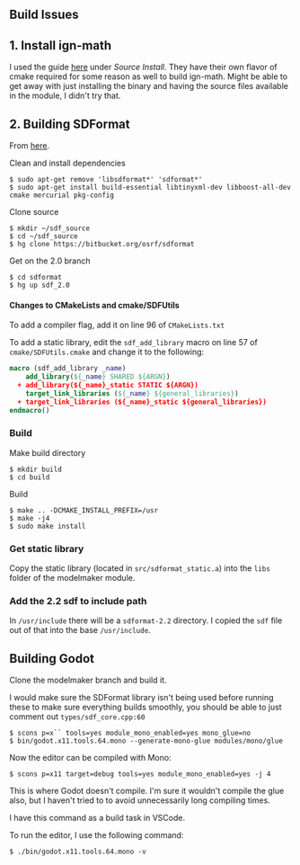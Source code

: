 ## Build Issues

## 1. Install ign-math
I used the guide [here](https://ignitionrobotics.org/libs/math) under _Source Install_. They have their own flavor of cmake required for some reason as well to build ign-math. Might be able to get away with just installing the binary and having the source files available in the module, I didn't try that.

## 2. Building SDFormat
From [here](http://sdformat.org/tutorials?tut=install).

Clean and install dependencies
```
$ sudo apt-get remove 'libsdformat*' 'sdformat*'
$ sudo apt-get install build-essential libtinyxml-dev libboost-all-dev cmake mercurial pkg-config
```

Clone source
```
$ mkdir ~/sdf_source
$ cd ~/sdf_source
$ hg clone https://bitbucket.org/osrf/sdformat
```
Get on the 2.0 branch
```
$ cd sdformat
$ hg up sdf_2.0
```

#### Changes to CMakeLists and cmake/SDFUtils
To add a compiler flag, add it on line 96 of ```CMakeLists.txt```

To add a static library, edit the ```sdf_add_library``` macro on line 57 of ```cmake/SDFUtils.cmake``` and change it to the following:
```cmake
macro (sdf_add_library _name)
    add_library(${_name} SHARED ${ARGN})
  + add_library(${_name}_static STATIC ${ARGN})
    target_link_libraries (${_name} ${general_libraries})
  + target_link_libraries (${_name}_static ${general_libraries})
endmacro()
```

### Build
Make build directory
```
$ mkdir build
$ cd build
```
Build
```
$ make .. -DCMAKE_INSTALL_PREFIX=/usr
$ make -j4
$ sudo make install
```

### Get static library
Copy the static library (located in ```src/sdformat_static.a```) into the ```libs``` folder of the modelmaker module.

### Add the 2.2 sdf to include path
In ```/usr/include``` there will be a ```sdformat-2.2``` directory. I copied the ```sdf``` file out of that into the base ```/usr/include```.


## Building Godot
Clone the modelmaker branch and build it.

I would make sure the SDFormat library isn't being used before running these to make sure everything builds smoothly, you should be able to just comment out ```types/sdf_core.cpp:60```
```
$ scons p=x`` tools=yes module_mono_enabled=yes mono_glue=no
$ bin/godot.x11.tools.64.mono --generate-mono-glue modules/mono/glue
```

Now the editor can be compiled with Mono:
```
$ scons p=x11 target=debug tools=yes module_mono_enabled=yes -j 4
```
This is where Godot doesn't compile. I'm sure it wouldn't compile the glue also, but I haven't tried to to avoid unnecessarily long compiling times.

I have this command as a build task in VSCode.

To run the editor, I use the following command:
```
$ ./bin/godot.x11.tools.64.mono -v
```